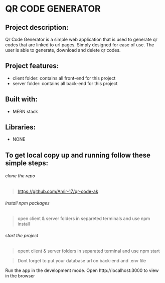 # QR CODE GENERATOR

## Project description:

Qr Code Generator is a simple web application that is used to generate qr codes that are linked to url pages. Simply designed for ease of use. The user is able to generate, download and delete qr codes.

## Project features:

- client folder: contains all front-end for this project
- server folder: contains all back-end for this project

## Built with:

- MERN stack

## Libraries:

- NONE

## To get local copy up and running follow these simple steps:

###### clone the repo

> https://github.com/Amir-17/qr-code-ak

###### install npm packages

> open client & server folders in separeted terminals and use npm install

###### start the project

> opent client & server folders in separated terminal and use npm start

> Dont forget to put your database url on back-end and .env file

Run the app in the development mode.
Open http://localhost:3000 to view in the browser
